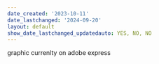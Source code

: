 ```yaml
---
date_created: '2023-10-11'
date_lastchanged: '2024-09-20'
layout: default
show_date_lastchanged_updatedauto: YES, NO, NO
---
```

graphic currenlty on adobe express

